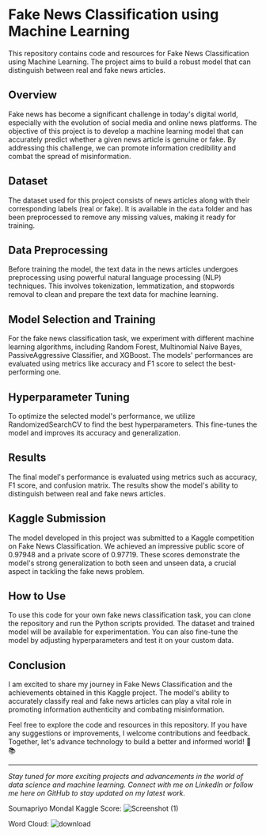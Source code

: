# Fake News Classification using Machine Learning

This repository contains code and resources for Fake News Classification using Machine Learning. The project aims to build a robust model that can distinguish between real and fake news articles.

## Overview

Fake news has become a significant challenge in today's digital world, especially with the evolution of social media and online news platforms. The objective of this project is to develop a machine learning model that can accurately predict whether a given news article is genuine or fake. By addressing this challenge, we can promote information credibility and combat the spread of misinformation.

## Dataset

The dataset used for this project consists of news articles along with their corresponding labels (real or fake). It is available in the `data` folder and has been preprocessed to remove any missing values, making it ready for training.

## Data Preprocessing

Before training the model, the text data in the news articles undergoes preprocessing using powerful natural language processing (NLP) techniques. This involves tokenization, lemmatization, and stopwords removal to clean and prepare the text data for machine learning.

## Model Selection and Training

For the fake news classification task, we experiment with different machine learning algorithms, including Random Forest, Multinomial Naive Bayes, PassiveAggressive Classifier, and XGBoost. The models' performances are evaluated using metrics like accuracy and F1 score to select the best-performing one.

## Hyperparameter Tuning

To optimize the selected model's performance, we utilize RandomizedSearchCV to find the best hyperparameters. This fine-tunes the model and improves its accuracy and generalization.

## Results

The final model's performance is evaluated using metrics such as accuracy, F1 score, and confusion matrix. The results show the model's ability to distinguish between real and fake news articles.

## Kaggle Submission

The model developed in this project was submitted to a Kaggle competition on Fake News Classification. We achieved an impressive public score of 0.97948 and a private score of 0.97719. These scores demonstrate the model's strong generalization to both seen and unseen data, a crucial aspect in tackling the fake news problem.

## How to Use

To use this code for your own fake news classification task, you can clone the repository and run the Python scripts provided. The dataset and trained model will be available for experimentation. You can also fine-tune the model by adjusting hyperparameters and test it on your custom data.

## Conclusion

I am excited to share my journey in Fake News Classification and the achievements obtained in this Kaggle project. The model's ability to accurately classify real and fake news articles can play a vital role in promoting information authenticity and combating misinformation.

Feel free to explore the code and resources in this repository. If you have any suggestions or improvements, I welcome contributions and feedback. Together, let's advance technology to build a better and informed world! 🚀📚

---

_Stay tuned for more exciting projects and advancements in the world of data science and machine learning. Connect with me on LinkedIn or follow me here on GitHub to stay updated on my latest work._

Soumapriyo Mondal
Kaggle Score:
![Screenshot (1)](https://github.com/SoumapriyoM/Fake_news_classification/assets/103531896/9d62a1d7-f758-44d0-b0cd-09228717b9cc)

Word Cloud:
![download](https://github.com/SoumapriyoM/Fake_news_classification/assets/103531896/8c919f29-6bbc-4bf5-82eb-d55326c665c7)


